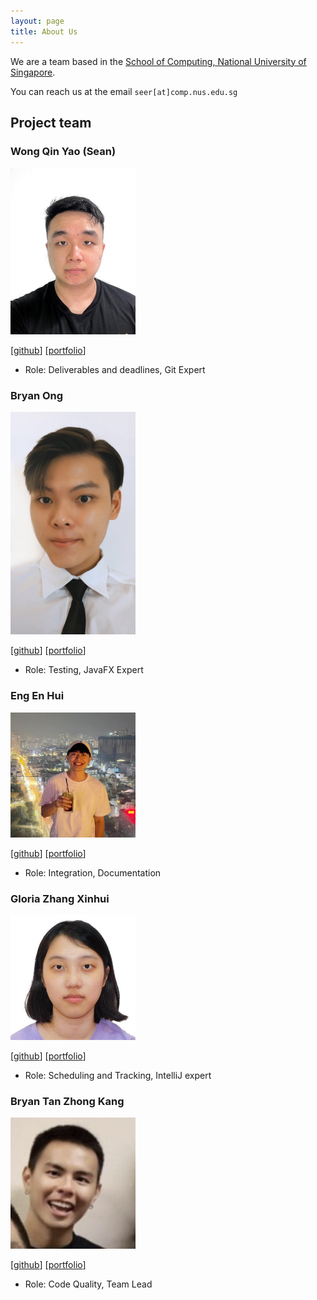 ```yaml
---
layout: page
title: About Us
---
```


We are a team based in the [School of Computing, National University of Singapore](http://www.comp.nus.edu.sg).

You can reach us at the email `seer[at]comp.nus.edu.sg`

## Project team

### Wong Qin Yao (Sean)

<img src="images/extrashotlatte.png" width="200px">

[[github](https://github.com/extrashotlatte)]
[[portfolio](team/extrashotlatte.md)]

* Role: Deliverables and deadlines, Git Expert

### Bryan Ong

<img src="images/bryansendeavour.png" width="200px">

[[github](https://github.com/bryansendeavour)]
[[portfolio](team/bryansendeavour.md)]

* Role: Testing, JavaFX Expert

### Eng En Hui

<img src="images/engenhui1999.png" width="200px">

[[github](https://github.com/engenhui1999)]
[[portfolio](team/engenhui1999.md)]

* Role: Integration, Documentation

### Gloria Zhang Xinhui

<img src="images/glozxi.png" width="200px">

[[github](https://github.com/glozxi)]
[[portfolio](team/glozxi.md)]

* Role: Scheduling and Tracking, IntelliJ expert

### Bryan Tan Zhong Kang

<img src="images/EksdeeeX.png" width="200px">

[[github](https://github.com/EksdeeeX)]
[[portfolio](team/EksdeeeX.md)]

* Role: Code Quality, Team Lead
